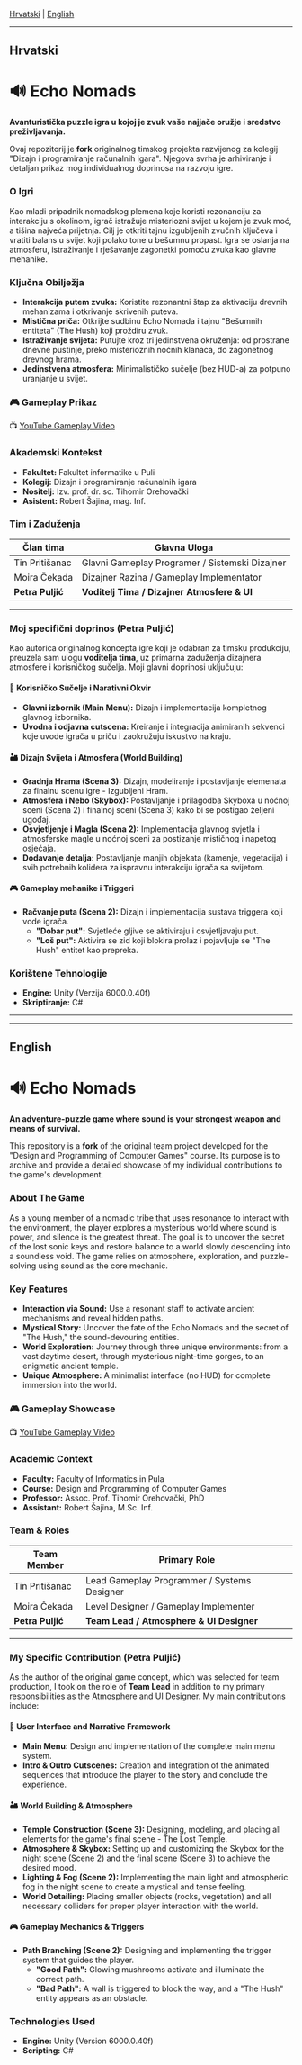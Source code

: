 [Hrvatski](#hrvatski) | [English](#english)

---

## Hrvatski
<a name="hrvatski"></a>

# 🔊 Echo Nomads

**Avanturistička puzzle igra u kojoj je zvuk vaše najjače oružje i sredstvo preživljavanja.**

Ovaj repozitorij je **fork** originalnog timskog projekta razvijenog za kolegij "Dizajn i programiranje računalnih igara". Njegova svrha je arhiviranje i detaljan prikaz mog individualnog doprinosa na razvoju igre.

### O Igri
Kao mladi pripadnik nomadskog plemena koje koristi rezonanciju za interakciju s okolinom, igrač istražuje misteriozni svijet u kojem je zvuk moć, a tišina najveća prijetnja. Cilj je otkriti tajnu izgubljenih zvučnih ključeva i vratiti balans u svijet koji polako tone u bešumnu propast. Igra se oslanja na atmosferu, istraživanje i rješavanje zagonetki pomoću zvuka kao glavne mehanike.

### Ključna Obilježja
- **Interakcija putem zvuka:** Koristite rezonantni štap za aktivaciju drevnih mehanizama i otkrivanje skrivenih puteva.
- **Mistična priča:** Otkrijte sudbinu Echo Nomada i tajnu "Bešumnih entiteta" (The Hush) koji proždiru zvuk.
- **Istraživanje svijeta:** Putujte kroz tri jedinstvena okruženja: od prostrane dnevne pustinje, preko misterioznih noćnih klanaca, do zagonetnog drevnog hrama.
- **Jedinstvena atmosfera:** Minimalističko sučelje (bez HUD-a) za potpuno uranjanje u svijet.

### 🎮 Gameplay Prikaz
📺 [YouTube Gameplay Video](https://youtu.be/RA-mUEzCPck?si=kk_472JH-pWirzME)

### Akademski Kontekst
- **Fakultet:** Fakultet informatike u Puli
- **Kolegij:** Dizajn i programiranje računalnih igara
- **Nositelj:** Izv. prof. dr. sc. Tihomir Orehovački
- **Asistent:** Robert Šajina, mag. Inf.

### Tim i Zaduženja
| Član tima        | Glavna Uloga                                       |
|------------------|----------------------------------------------------|
| Tin Pritišanac   | Glavni Gameplay Programer / Sistemski Dizajner       |
| Moira Čekada     | Dizajner Razina / Gameplay Implementator           |
| **Petra Puljić** | **Voditelj Tima / Dizajner Atmosfere & UI**          |

---
### Moj specifični doprinos (Petra Puljić)

Kao autorica originalnog koncepta igre koji je odabran za timsku produkciju, preuzela sam ulogu **voditelja tima**, uz primarna zaduženja dizajnera atmosfere i korisničkog sučelja. Moji glavni doprinosi uključuju:

#### 🎨 **Korisničko Sučelje i Narativni Okvir**
- **Glavni izbornik (Main Menu):** Dizajn i implementacija kompletnog glavnog izbornika.
- **Uvodna i odjavna cutscena:** Kreiranje i integracija animiranih sekvenci koje uvode igrača u priču i zaokružuju iskustvo na kraju.

#### 🏜️ **Dizajn Svijeta i Atmosfera (World Building)**
- **Gradnja Hrama (Scena 3):** Dizajn, modeliranje i postavljanje elemenata za finalnu scenu igre - Izgubljeni Hram.
- **Atmosfera i Nebo (Skybox):** Postavljanje i prilagodba Skyboxa u noćnoj sceni (Scena 2) i finalnoj sceni (Scena 3) kako bi se postigao željeni ugođaj.
- **Osvjetljenje i Magla (Scena 2):** Implementacija glavnog svjetla i atmosferske magle u noćnoj sceni za postizanje mističnog i napetog osjećaja.
- **Dodavanje detalja:** Postavljanje manjih objekata (kamenje, vegetacija) i svih potrebnih kolidera za ispravnu interakciju igrača sa svijetom.

#### 🎮 **Gameplay mehanike i Triggeri**
- **Račvanje puta (Scena 2):** Dizajn i implementacija sustava triggera koji vode igrača.
  - **"Dobar put":** Svjetleće gljive se aktiviraju i osvjetljavaju put.
  - **"Loš put":** Aktivira se zid koji blokira prolaz i pojavljuje se "The Hush" entitet kao prepreka.

### Korištene Tehnologije
- **Engine:** Unity (Verzija 6000.0.40f)
- **Skriptiranje:** C#

---
---

## English
<a name="english"></a>

# 🔊 Echo Nomads

**An adventure-puzzle game where sound is your strongest weapon and means of survival.**

This repository is a **fork** of the original team project developed for the "Design and Programming of Computer Games" course. Its purpose is to archive and provide a detailed showcase of my individual contributions to the game's development.

### About The Game
As a young member of a nomadic tribe that uses resonance to interact with the environment, the player explores a mysterious world where sound is power, and silence is the greatest threat. The goal is to uncover the secret of the lost sonic keys and restore balance to a world slowly descending into a soundless void. The game relies on atmosphere, exploration, and puzzle-solving using sound as the core mechanic.

### Key Features
- **Interaction via Sound:** Use a resonant staff to activate ancient mechanisms and reveal hidden paths.
- **Mystical Story:** Uncover the fate of the Echo Nomads and the secret of "The Hush," the sound-devouring entities.
- **World Exploration:** Journey through three unique environments: from a vast daytime desert, through mysterious night-time gorges, to an enigmatic ancient temple.
- **Unique Atmosphere:** A minimalist interface (no HUD) for complete immersion into the world.

### 🎮 Gameplay Showcase
📺 [YouTube Gameplay Video](https://youtu.be/RA-mUEzCPck?si=kk_472JH-pWirzME)

### Academic Context
- **Faculty:** Faculty of Informatics in Pula
- **Course:** Design and Programming of Computer Games
- **Professor:** Assoc. Prof. Tihomir Orehovački, PhD
- **Assistant:** Robert Šajina, M.Sc. Inf.

### Team & Roles
| Team Member      | Primary Role                               |
|------------------|--------------------------------------------|
| Tin Pritišanac   | Lead Gameplay Programmer / Systems Designer|
| Moira Čekada     | Level Designer / Gameplay Implementer      |
| **Petra Puljić** | **Team Lead / Atmosphere & UI Designer**     |

---
### My Specific Contribution (Petra Puljić)

As the author of the original game concept, which was selected for team production, I took on the role of **Team Lead** in addition to my primary responsibilities as the Atmosphere and UI Designer. My main contributions include:

#### 🎨 **User Interface and Narrative Framework**
- **Main Menu:** Design and implementation of the complete main menu system.
- **Intro & Outro Cutscenes:** Creation and integration of the animated sequences that introduce the player to the story and conclude the experience.

#### 🏜️ **World Building & Atmosphere**
- **Temple Construction (Scene 3):** Designing, modeling, and placing all elements for the game's final scene - The Lost Temple.
- **Atmosphere & Skybox:** Setting up and customizing the Skybox for the night scene (Scene 2) and the final scene (Scene 3) to achieve the desired mood.
- **Lighting & Fog (Scene 2):** Implementing the main light and atmospheric fog in the night scene to create a mystical and tense feeling.
- **World Detailing:** Placing smaller objects (rocks, vegetation) and all necessary colliders for proper player interaction with the world.

#### 🎮 **Gameplay Mechanics & Triggers**
- **Path Branching (Scene 2):** Designing and implementing the trigger system that guides the player.
  - **"Good Path":** Glowing mushrooms activate and illuminate the correct path.
  - **"Bad Path":** A wall is triggered to block the way, and a "The Hush" entity appears as an obstacle.

### Technologies Used
- **Engine:** Unity (Version 6000.0.40f)
- **Scripting:** C#
